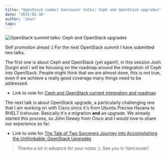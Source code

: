 ```yaml
---
title: "OpenStack summit Vancouver talks: Ceph and OpenStack upgrades"
date: "2015-02-16"
author: "shan"
tags: 
---
```


![OpenStack summit talks: Ceph and OpenStack upgrades](http://sebastien-han.fr/images/openstack-summit-vancouver.jpg)

Self promotion ahead :) For the next OpenStack summit I have submitted two talks.

The first one is about Ceph and OpenStack (yet again!), in this session Josh Durgin and I will be focusing on the roadmap around the integration of Ceph into OpenStack. People might think that we are almost done, this is not true, even if we achieve a really good coverage many things need to be addressed.

- Link to vote for [Ceph and OpenStack current integration and roadmap](https://www.openstack.org/vote-vancouver/presentation/ceph-and-openstack-current-integration-and-roadmap)

  

The next talk is about OpenStack upgrade, a particularly challenging one that I am working on with Cisco since it's from Ubuntu Precise Havana to RHEL7 Icehouse. Basically it's a migration **and** an upgrade. We already started this process, so John Dewey from Cisco and I would love to share our experience so far.

- Link to vote for [The Tale of Two Sorcerers Journey into Accomplishing the Unthinkable: OpenStack Upgrades](https://www.openstack.org/vote-vancouver/presentation/the-tale-of-two-sorcerers-journey-into-accomplishing-the-unthinkable-openstack-upgrades)

  

> Thanks a lot in advance for your votes :). See you in Vancouver!

